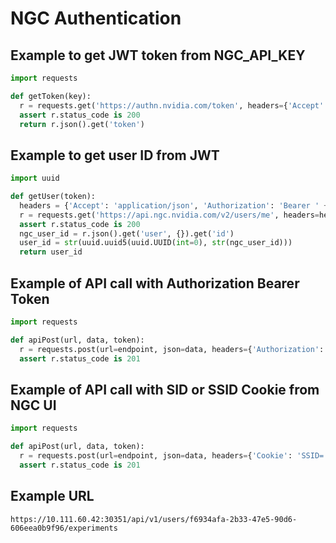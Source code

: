 
# NGC Authentication

## Example to get JWT token from NGC_API_KEY

```python
import requests

def getToken(key):
  r = requests.get('https://authn.nvidia.com/token', headers={'Accept': 'application/json', 'Authorization': 'ApiKey ' + key})
  assert r.status_code is 200
  return r.json().get('token')
```

## Example to get user ID from JWT

```python
import uuid

def getUser(token):
  headers = {'Accept': 'application/json', 'Authorization': 'Bearer ' + token}
  r = requests.get('https://api.ngc.nvidia.com/v2/users/me', headers=headers)
  assert r.status_code is 200
  ngc_user_id = r.json().get('user', {}).get('id')
  user_id = str(uuid.uuid5(uuid.UUID(int=0), str(ngc_user_id)))
  return user_id
```

## Example of API call with Authorization Bearer Token

```python
import requests

def apiPost(url, data, token):
  r = requests.post(url=endpoint, json=data, headers={'Authorization': 'Bearer ' + token})
  assert r.status_code is 201
```

## Example of API call with SID or SSID Cookie from NGC UI

```python
import requests

def apiPost(url, data, token):
  r = requests.post(url=endpoint, json=data, headers={'Cookie': 'SSID=' + token})
  assert r.status_code is 201
```

## Example URL

```
https://10.111.60.42:30351/api/v1/users/f6934afa-2b33-47e5-90d6-606eea0b9f96/experiments
```

